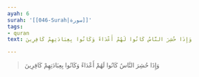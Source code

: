 ```yaml
---
ayah: 6
surah: '[[046-Surah|سورة]]'
tags:
- quran
text: وَإِذَا حُشِرَ النَّاسُ كَانُوا لَهُمْ أَعْدَاءً وَكَانُوا بِعِبَادَتِهِمْ كَافِرِينَ

---
```

> وَإِذَا حُشِرَ النَّاسُ كَانُوا لَهُمْ أَعْدَاءً وَكَانُوا بِعِبَادَتِهِمْ كَافِرِينَ
